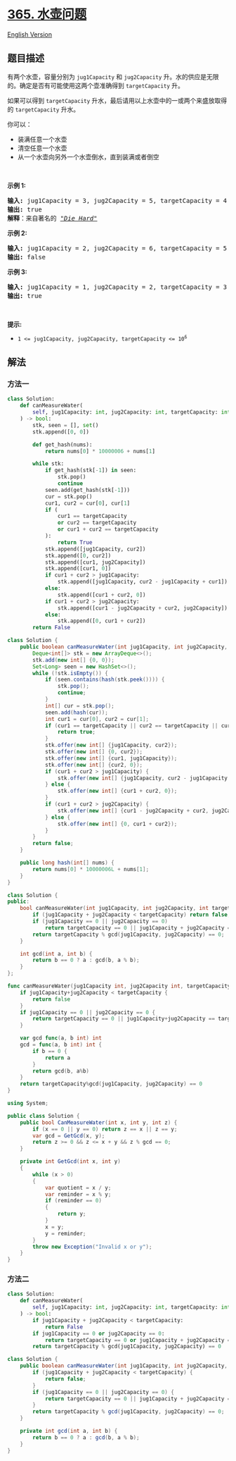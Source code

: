 # [365. 水壶问题](https://leetcode.cn/problems/water-and-jug-problem)

[English Version](/solution/0300-0399/0365.Water%20and%20Jug%20Problem/README_EN.md)

## 题目描述

<!-- 这里写题目描述 -->

<p>有两个水壶，容量分别为&nbsp;<code>jug1Capacity</code>&nbsp;和 <code>jug2Capacity</code> 升。水的供应是无限的。确定是否有可能使用这两个壶准确得到&nbsp;<code>targetCapacity</code> 升。</p>

<p>如果可以得到&nbsp;<code>targetCapacity</code>&nbsp;升水，最后请用以上水壶中的一或两个来盛放取得的&nbsp;<code>targetCapacity</code>&nbsp;升水。</p>

<p>你可以：</p>

<ul>
	<li>装满任意一个水壶</li>
	<li>清空任意一个水壶</li>
	<li>从一个水壶向另外一个水壶倒水，直到装满或者倒空</li>
</ul>

<p>&nbsp;</p>

<p><strong>示例 1:</strong>&nbsp;</p>

<pre>
<strong>输入:</strong> jug1Capacity = 3, jug2Capacity = 5, targetCapacity = 4
<strong>输出:</strong> true
<strong>解释</strong>：来自著名的&nbsp;<a href="https://www.youtube.com/watch?v=BVtQNK_ZUJg"><em>"Die Hard"</em></a></pre>

<p><strong>示例 2:</strong></p>

<pre>
<strong>输入:</strong> jug1Capacity = 2, jug2Capacity = 6, targetCapacity = 5
<strong>输出:</strong> false
</pre>

<p><strong>示例 3:</strong></p>

<pre>
<strong>输入:</strong> jug1Capacity = 1, jug2Capacity = 2, targetCapacity = 3
<strong>输出:</strong> true
</pre>

<p>&nbsp;</p>

<p><strong>提示:</strong></p>

<ul>
	<li><code>1 &lt;= jug1Capacity, jug2Capacity, targetCapacity &lt;= 10<sup>6</sup></code></li>
</ul>

## 解法

### 方法一

<!-- tabs:start -->

```python
class Solution:
    def canMeasureWater(
        self, jug1Capacity: int, jug2Capacity: int, targetCapacity: int
    ) -> bool:
        stk, seen = [], set()
        stk.append([0, 0])

        def get_hash(nums):
            return nums[0] * 10000006 + nums[1]

        while stk:
            if get_hash(stk[-1]) in seen:
                stk.pop()
                continue
            seen.add(get_hash(stk[-1]))
            cur = stk.pop()
            cur1, cur2 = cur[0], cur[1]
            if (
                cur1 == targetCapacity
                or cur2 == targetCapacity
                or cur1 + cur2 == targetCapacity
            ):
                return True
            stk.append([jug1Capacity, cur2])
            stk.append([0, cur2])
            stk.append([cur1, jug2Capacity])
            stk.append([cur1, 0])
            if cur1 + cur2 > jug1Capacity:
                stk.append([jug1Capacity, cur2 - jug1Capacity + cur1])
            else:
                stk.append([cur1 + cur2, 0])
            if cur1 + cur2 > jug2Capacity:
                stk.append([cur1 - jug2Capacity + cur2, jug2Capacity])
            else:
                stk.append([0, cur1 + cur2])
        return False
```

```java
class Solution {
    public boolean canMeasureWater(int jug1Capacity, int jug2Capacity, int targetCapacity) {
        Deque<int[]> stk = new ArrayDeque<>();
        stk.add(new int[] {0, 0});
        Set<Long> seen = new HashSet<>();
        while (!stk.isEmpty()) {
            if (seen.contains(hash(stk.peek()))) {
                stk.pop();
                continue;
            }
            int[] cur = stk.pop();
            seen.add(hash(cur));
            int cur1 = cur[0], cur2 = cur[1];
            if (cur1 == targetCapacity || cur2 == targetCapacity || cur1 + cur2 == targetCapacity) {
                return true;
            }
            stk.offer(new int[] {jug1Capacity, cur2});
            stk.offer(new int[] {0, cur2});
            stk.offer(new int[] {cur1, jug1Capacity});
            stk.offer(new int[] {cur2, 0});
            if (cur1 + cur2 > jug1Capacity) {
                stk.offer(new int[] {jug1Capacity, cur2 - jug1Capacity + cur1});
            } else {
                stk.offer(new int[] {cur1 + cur2, 0});
            }
            if (cur1 + cur2 > jug2Capacity) {
                stk.offer(new int[] {cur1 - jug2Capacity + cur2, jug2Capacity});
            } else {
                stk.offer(new int[] {0, cur1 + cur2});
            }
        }
        return false;
    }

    public long hash(int[] nums) {
        return nums[0] * 10000006L + nums[1];
    }
}
```

```cpp
class Solution {
public:
    bool canMeasureWater(int jug1Capacity, int jug2Capacity, int targetCapacity) {
        if (jug1Capacity + jug2Capacity < targetCapacity) return false;
        if (jug1Capacity == 0 || jug2Capacity == 0)
            return targetCapacity == 0 || jug1Capacity + jug2Capacity == targetCapacity;
        return targetCapacity % gcd(jug1Capacity, jug2Capacity) == 0;
    }

    int gcd(int a, int b) {
        return b == 0 ? a : gcd(b, a % b);
    }
};
```

```go
func canMeasureWater(jug1Capacity int, jug2Capacity int, targetCapacity int) bool {
	if jug1Capacity+jug2Capacity < targetCapacity {
		return false
	}
	if jug1Capacity == 0 || jug2Capacity == 0 {
		return targetCapacity == 0 || jug1Capacity+jug2Capacity == targetCapacity
	}

	var gcd func(a, b int) int
	gcd = func(a, b int) int {
		if b == 0 {
			return a
		}
		return gcd(b, a%b)
	}
	return targetCapacity%gcd(jug1Capacity, jug2Capacity) == 0
}
```

```cs
using System;

public class Solution {
    public bool CanMeasureWater(int x, int y, int z) {
        if (x == 0 || y == 0) return z == x || z == y;
        var gcd = GetGcd(x, y);
        return z >= 0 && z <= x + y && z % gcd == 0;
    }

    private int GetGcd(int x, int y)
    {
        while (x > 0)
        {
            var quotient = x / y;
            var reminder = x % y;
            if (reminder == 0)
            {
                return y;
            }
            x = y;
            y = reminder;
        }
        throw new Exception("Invalid x or y");
    }
}
```

<!-- tabs:end -->

### 方法二

<!-- tabs:start -->

```python
class Solution:
    def canMeasureWater(
        self, jug1Capacity: int, jug2Capacity: int, targetCapacity: int
    ) -> bool:
        if jug1Capacity + jug2Capacity < targetCapacity:
            return False
        if jug1Capacity == 0 or jug2Capacity == 0:
            return targetCapacity == 0 or jug1Capacity + jug2Capacity == targetCapacity
        return targetCapacity % gcd(jug1Capacity, jug2Capacity) == 0
```

```java
class Solution {
    public boolean canMeasureWater(int jug1Capacity, int jug2Capacity, int targetCapacity) {
        if (jug1Capacity + jug2Capacity < targetCapacity) {
            return false;
        }
        if (jug1Capacity == 0 || jug2Capacity == 0) {
            return targetCapacity == 0 || jug1Capacity + jug2Capacity == targetCapacity;
        }
        return targetCapacity % gcd(jug1Capacity, jug2Capacity) == 0;
    }

    private int gcd(int a, int b) {
        return b == 0 ? a : gcd(b, a % b);
    }
}
```

<!-- tabs:end -->

<!-- end -->
